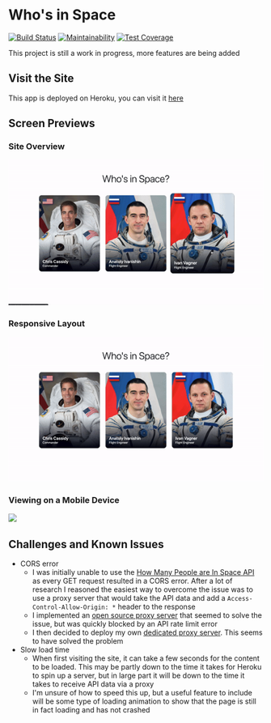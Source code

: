 # Who's in Space
[![Build Status](https://travis-ci.org/ad13380/WIS-v1.svg?branch=master)](https://travis-ci.org/ad13380/WIS-v1)
[![Maintainability](https://api.codeclimate.com/v1/badges/ab64036b8392cbd0d959/maintainability)](https://codeclimate.com/github/ad13380/WIS-v1/maintainability)
[![Test Coverage](https://api.codeclimate.com/v1/badges/ab64036b8392cbd0d959/test_coverage)](https://codeclimate.com/github/ad13380/WIS-v1/test_coverage)

This project is still a work in progress, more features are being added

## Visit the Site
This app is deployed on Heroku, you can visit it [here](https://whosinspace.herokuapp.com/)

## Screen Previews
### Site Overview
<img src="./public/images/overview.gif"/>

### Responsive Layout
<img src="./public/images/responsive.gif"/>

### Viewing on a Mobile Device
<img src="./public/images/mobile.gif" height="400"/>

## Challenges and Known Issues
- CORS error
  - I was initially unable to use the [How Many People are In Space API](https://www.howmanypeopleareinspacerightnow.com/peopleinspace.json) as every GET request resulted in a CORS error. After a lot of research I reasoned the easiest way to overcome the issue was to use a proxy server that would take the API data and add a ```Access-Control-Allow-Origin: *``` header to the response
  - I implemented an [open source proxy server](https://github.com/Rob--W/cors-anywhere) that seemed to solve the issue, but was quickly blocked by an API rate limit error
  - I then decided to deploy my own [dedicated proxy server](https://github.com/ad13380/cors-proxy-server). This seems to have solved the problem
- Slow load time
  - When first visiting the site, it can take a few seconds for the content to be loaded. This may be partly down to the time it takes for Heroku to spin up a server, but in large part it will be down to the time it takes to receive API data via a proxy
  - I'm unsure of how to speed this up, but a useful feature to include will be some type of loading animation to show that the page is still in fact loading and has not crashed

